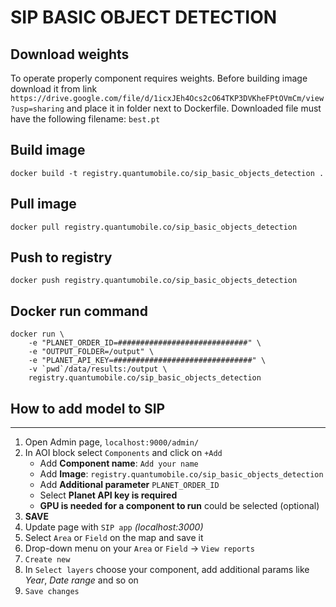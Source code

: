 # SIP BASIC OBJECT DETECTION

## Download weights
To operate properly component requires weights. Before building image download it from link
`https://drive.google.com/file/d/1icxJEh4Ocs2cO64TKP3DVKheFPtOVmCm/view?usp=sharing`
and place it in folder next to Dockerfile. 
Downloaded file must have the following filename: `best.pt`

## Build image
`docker build -t registry.quantumobile.co/sip_basic_objects_detection .`

## Pull image
`docker pull registry.quantumobile.co/sip_basic_objects_detection`

## Push to registry
`docker push registry.quantumobile.co/sip_basic_objects_detection`

## Docker run command

```
docker run \
    -e "PLANET_ORDER_ID=#############################" \
    -e "OUTPUT_FOLDER=/output" \
    -e "PLANET_API_KEY=###############################" \
    -v `pwd`/data/results:/output \
    registry.quantumobile.co/sip_basic_objects_detection
```

## How to add model to SIP
____

1. Open Admin page, `localhost:9000/admin/`
2. In AOI block select `Components` and click on `+Add`
    * Add <b>Component name</b>: `Add your name`
    * Add <b>Image</b>: `registry.quantumobile.co/sip_basic_objects_detection`
    * Add <b>Additional parameter</b> `PLANET_ORDER_ID`
    * Select <b>Planet API key is required</b>
    * <b>GPU is needed for a component to run</b> could be selected (optional)
3. <b>SAVE</b>
4. Update page with `SIP app` <i>(localhost:3000)</i>
5. Select `Area` or `Field` on the map and save it
6. Drop-down menu on your `Area` or `Field` -> `View reports`
7. `Create new`
8. In `Select layers` choose your component, add additional params like <i>Year</i>, <i>Date range</i> and so on
9. `Save changes`    
